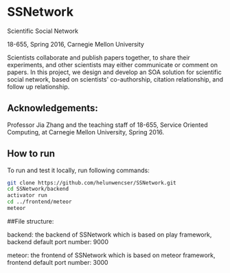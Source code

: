 # SSNetwork

Scientific Social Network

18-655, Spring 2016, Carnegie Mellon University  

Scientists collaborate and publish papers together, to share their experiments, and other scientists may either communicate or comment on papers. In this project, we design and develop an SOA solution for scientific social network, based on scientists' co-authorship, citation relationship, and follow up relationship.


Acknowledgements:
---------------------------------------------------------
Professor Jia Zhang and the teaching staff of 18-655,
Service Oriented Computing, at Carnegie Mellon University, Spring 2016.


## How to run

To run and test it locally, run following commands:

```bash
git clone https://github.com/helunwencser/SSNetwork.git
cd SSNetwork/backend
activator run
cd ../frontend/meteor
meteor
```

##File structure:

backend: the backend of SSNetwork which is based on play framework, backend default port number: 9000

meteor: the frontend of SSNetwork which is based on meteor framework, frontend default port number: 3000

